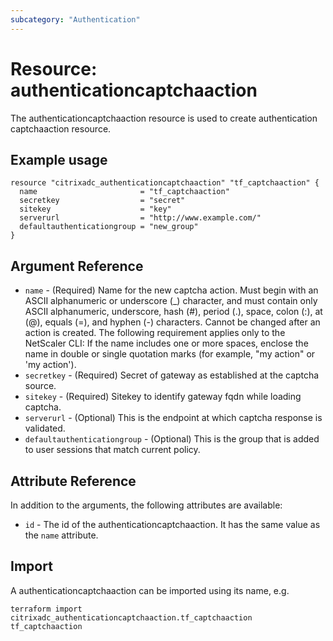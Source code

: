 ```yaml
---
subcategory: "Authentication"
---
```


# Resource: authenticationcaptchaaction

The authenticationcaptchaaction resource is used to create authentication captchaaction resource.


## Example usage

```hcl
resource "citrixadc_authenticationcaptchaaction" "tf_captchaaction" {
  name                       = "tf_captchaaction"
  secretkey                  = "secret"
  sitekey                    = "key"
  serverurl                  = "http://www.example.com/"
  defaultauthenticationgroup = "new_group"
}
```


## Argument Reference

* `name` - (Required) Name for the new captcha action. Must begin with an ASCII alphanumeric or underscore (_) character, and must contain only ASCII alphanumeric, underscore, hash (#), period (.), space, colon (:), at (@), equals (=), and hyphen (-) characters. Cannot be changed after an action is created.  The following requirement applies only to the NetScaler CLI: If the name includes one or more spaces, enclose the name in double or single quotation marks (for example, "my action" or 'my action').
* `secretkey` - (Required) Secret of gateway as established at the captcha source.
* `sitekey` - (Required) Sitekey to identify gateway fqdn while loading captcha.
* `serverurl` - (Optional) This is the endpoint at which captcha response is validated.
* `defaultauthenticationgroup` - (Optional) This is the group that is added to user sessions that match current policy.


## Attribute Reference

In addition to the arguments, the following attributes are available:

* `id` - The id of the authenticationcaptchaaction. It has the same value as the `name` attribute.


## Import

A authenticationcaptchaaction can be imported using its name, e.g.

```shell
terraform import citrixadc_authenticationcaptchaaction.tf_captchaaction tf_captchaaction
```
